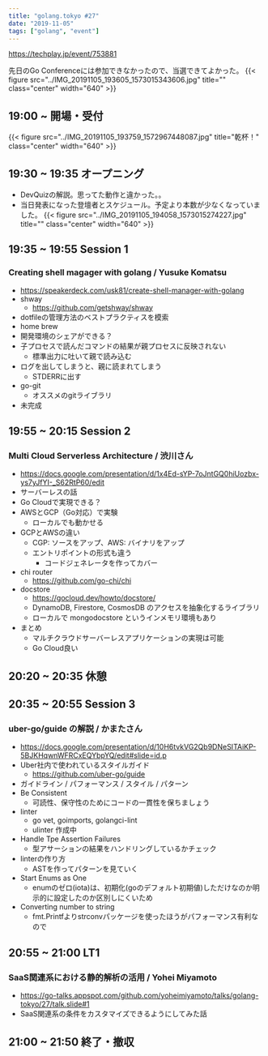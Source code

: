 ```yaml
---
title: "golang.tokyo #27"
date: "2019-11-05"
tags: ["golang", "event"]
---
```


https://techplay.jp/event/753881

先日のGo Conferenceには参加できなかったので、当選できてよかった。
{{< figure src="../IMG_20191105_193605_1573015343606.jpg" title="" class="center" width="640" >}}

## 19:00 ~	開場・受付
{{< figure src="../IMG_20191105_193759_1572967448087.jpg" title="乾杯！" class="center" width="640" >}}

## 19:30 ~ 19:35	オープニング
* DevQuizの解説。思ってた動作と違かった。。
* 当日発表になった登壇者とスケジュール。予定より本数が少なくなっていました。
  {{< figure src="../IMG_20191105_194058_1573015274227.jpg" title="" class="center" width="640" >}}


## 19:35 ~ 19:55	Session 1
### Creating shell magager with golang / Yusuke Komatsu
* https://speakerdeck.com/usk81/create-shell-manager-with-golang
* shway
  - https://github.com/getshway/shway
* dotfileの管理方法のベストプラクティスを模索
* home brew
* 開発環境のシェアができる？
* 子プロセスで読んだコマンドの結果が親プロセスに反映されない
  - 標準出力に吐いて親で読み込む
* ログを出してしまうと、親に読まれてしまう
  - STDERRに出す
* go-git
  - オススメのgitライブラリ
* 未完成

## 19:55 ~ 20:15	Session 2
### Multi Cloud Serverless Architecture / 渋川さん
* https://docs.google.com/presentation/d/1x4Ed-sYP-7oJntGQ0hiUozbx-ys7yJfYI-_S62RtP60/edit
* サーバーレスの話
* Go Cloudで実現できる？
* AWSとGCP（Go対応）で実験
  - ローカルでも動かせる
* GCPとAWSの違い
  - CGP: ソースをアップ、AWS: バイナリをアップ
  - エントリポイントの形式も違う
    - コードジェネレータを作ってカバー
* chi router
  - https://github.com/go-chi/chi
* docstore
  - https://gocloud.dev/howto/docstore/
  - DynamoDB, Firestore, CosmosDB のアクセスを抽象化するライブラリ
  - ローカルで mongodocstore というインメモリ環境もあり
* まとめ
  - マルチクラウドサーバーレスアプリケーションの実現は可能
  - Go Cloud良い

## 20:20 ~ 20:35	休憩


## 20:35 ~ 20:55	Session 3
### uber-go/guide の解説 / かまたさん
* https://docs.google.com/presentation/d/10H6tvkVG2Qb9DNeSITAiKP-5BJKHqwnWFRCxEQYbpYQ/edit#slide=id.p
* Uber社内で使われているスタイルガイド
  - https://github.com/uber-go/guide
* ガイドライン / パフォーマンス / スタイル / パターン
* Be Consistent
  - 可読性、保守性のためにコードの一貫性を保ちましょう
* linter
  - go vet, goimports, golangci-lint
  - ulinter 作成中
* Handle Tpe Assertion Failures
  - 型アサーションの結果をハンドリングしているかチェック
* linterの作り方
  - ASTを作ってパターンを見ていく
* Start Enums as One
  - enumのゼロ(iota)は、初期化(goのデフォルト初期値)しただけなのか明示的に設定したのか区別しにくいため
* Converting number to string
  - fmt.Printfよりstrconvパッケージを使ったほうがパフォーマンス有利なので

## 20:55 ~ 21:00	LT1
### SaaS関連系における静的解析の活用 / Yohei Miyamoto
* https://go-talks.appspot.com/github.com/yoheimiyamoto/talks/golang-tokyo/27/talk.slide#1
* SaaS関連系の条件をカスタマイズできるようにしてみた話

## 21:00 ~ 21:50	終了・撤収
